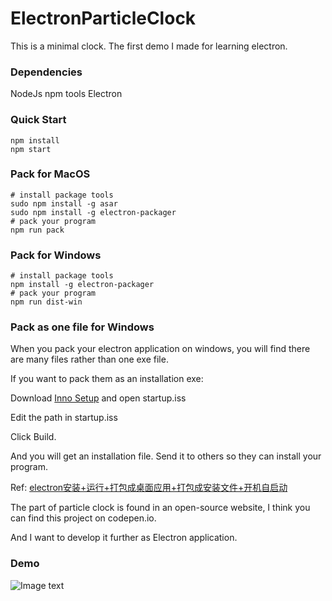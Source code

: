 # ElectronParticleClock

This is a minimal clock. The first demo I made for learning electron.

### Dependencies

NodeJs
npm tools
Electron

### Quick Start

    npm install
    npm start

### Pack for MacOS

    # install package tools
    sudo npm install -g asar
    sudo npm install -g electron-packager
    # pack your program
    npm run pack

### Pack for Windows

    # install package tools
    npm install -g electron-packager
    # pack your program
    npm run dist-win

### Pack as one file for Windows

When you pack your electron application on windows, you will find there are many files rather than one exe file.

If you want to pack them as an installation exe:

Download [Inno Setup](https://pc.qq.com/detail/13/detail_1313.html) and open startup.iss

Edit the path in startup.iss

Click Build.

And you will get an installation file. Send it to others so they can install your program.

Ref:
[electron安装+运行+打包成桌面应用+打包成安装文件+开机自启动](https://www.cnblogs.com/kakayang/p/9559777.html)

The part of particle clock is found in an open-source website,
I think you can find this project on codepen.io.

And I want to develop it further as Electron application.

### Demo

![Image text](https://raw.github.com/623059008/repositpry/master/ElectronParticleClock/demo.jpg)
